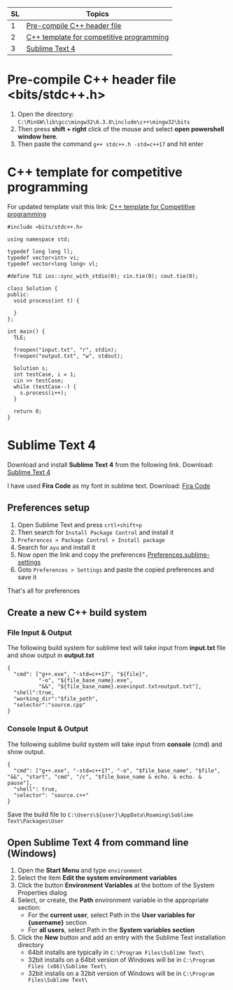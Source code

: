 | SL | Topics |
|--|--|
| 1 | [Pre-compile C++ header file](#pre-compile-c-header-file-bitsstdch)| 
| 2 | [C++ template for competitive programming](#c-template-for-competitive-programming)
| 3 | [Sublime Text 4](#sublime-text-4) |

# Pre-compile C++ header file <bits/stdc++.h>
1. Open the directory: ``C:\MinGW\lib\gcc\mingw32\6.3.0\include\c++\mingw32\bits``
2. Then press **shift + right** click of the mouse and select **open powershell window here**.
3. Then paste the command ``g++ stdc++.h -std=c++17`` and hit enter


# C++ template for competitive programming
For updated template visit this link: [C++ template for Competitive programming](https://github.com/dabananda/code-editors-setup/blob/main/cp-template.cpp)

    #include <bits/stdc++.h>
    
    using namespace std;
    
    typedef long long ll;
    typedef vector<int> vi;
    typedef vector<long long> vl;
    
    #define TLE ios::sync_with_stdio(0); cin.tie(0); cout.tie(0);
    
    class Solution {
    public:
      void process(int t) {
    
      }
    };
    
    int main() {
      TLE;
    
      freopen("input.txt", "r", stdin);
      freopen("output.txt", "w", stdout);
    
      Solution s;
      int testCase, i = 1;
      cin >> testCase;
      while (testCase--) {
        s.process(i++);
      }
    
      return 0;
    }


# Sublime Text 4

Download and install **Sublime Text 4** from the following link.
Download: [Sublime Text 4](https://www.sublimetext.com/)

I have used **Fira Code** as my font in sublime text.
Download: [Fira Code](https://github.com/tonsky/FiraCode)

## Preferences setup
1. Open Sublime Text and press ``crtl+shift+p``
2. Then search for ``Install Package Control`` and install it
3. ``Preferences > Package Control > Install package``
4. Search for ``ayu`` and install it
5. Now open the link and copy the preferences [Preferences.sublime-settings](https://github.com/dabananda/code-editors-setup/blob/main/sublime_text/Preferences.sublime-settings)
6. Goto ``Preferences > Settings`` and paste the copied preferences and save it

That's all for preferences


## Create a new C++ build system

### File Input & Output

The following build system for sublime text will take input from **input.txt** file and show output in **output.txt**

    {
      "cmd": ["g++.exe", "-std=c++17", "${file}",
              "-o", "${file_base_name}.exe",
              "&&", "${file_base_name}.exe<input.txt>output.txt"],
      "shell":true,
      "working_dir":"$file_path",
      "selector":"source.cpp"
    }

### Console Input & Output
The following sublime build system will take input from **console** (cmd) and show output.

    {
      "cmd": ["g++.exe", "-std=c++17", "-o", "$file_base_name", "$file", "&&", "start", "cmd", "/c", "$file_base_name & echo. & echo. & pause"],
      "shell": true,
      "selector": "source.c++"
    }


Save the build file to ``C:\Users\${user}\AppData\Roaming\Sublime Text\Packages\User``

## Open Sublime Text 4 from command line (Windows)

1. Open the **Start Menu** and type ``environment``
2. Select the item **Edit the system environment variables**
3. Click the button **Environment Variables** at the bottom of the System Properties dialog
4. Select, or create, the **Path** environment variable in the appropriate section:
	- For the **current user**, select Path in the **User variables for {username}** section
	- For **all users**, select Path in the **System variables section**
6. Click the **New** button and add an entry with the Sublime Text installation directory
	- 64bit installs are typically in ``C:\Program Files\Sublime Text\``
	- 32bit installs on a 64bit version of Windows will be in ``C:\Program Files (x86)\Sublime Text\``
	- 32bit installs on a 32bit version of Windows will be in ``C:\Program Files\Sublime Text\``
